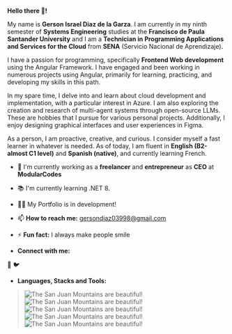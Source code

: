 **Hello there 👋!**

My name is **Gerson Israel Diaz de la Garza**. I am currently in my ninth semester of **Systems Engineering** studies at the **Francisco de Paula Santander University** and I am a **Technician in Programming Applications and Services for the Cloud** from **SENA** (Servicio Nacional de Aprendizaje).

I have a passion for programming, specifically **Frontend Web development** using the Angular Framework. I have engaged and been working in numerous projects using Angular, primarily for learning, practicing, and developing my skills in this path.

In my spare time, I delve into and learn about cloud development and implementation, with a particular interest in Azure. I am also exploring the creation and research of multi-agent systems through open-source LLMs. These are hobbies that I pursue for various personal projects. Additionally, I enjoy designing graphical interfaces and user experiences in Figma.

As a person, I am proactive, creative, and curious. I consider myself a fast learner in whatever is needed. As of today, I am fluent in **English (B2-almost C1 level)** and **Spanish (native)**, and currently learning French.

- 🚧 I'm currently working as a **freelancer** and **entrepreneur** as **CEO** at **ModularCodes**

- 📚 I'm currently learning .NET 8.

- 👨‍💻 My Portfolio is in development!

- 📫 **How to reach me:** gersondiaz03998@gmail.com

- ⚡ **Fun fact:** I always make people smile

- **Connect with me:**

👔 🐦

- **Languages, Stacks and Tools:**

>![The San Juan Mountains are beautiful!](https://tailwindui.com/img/tailwind-css-logo.svg "San Juan Mountains") ![The San Juan Mountains are beautiful!](https://dotnet.microsoft.com/static/images/home/dotnet-logo.svg  "San Juan Mountains") ![The San Juan Mountains are beautiful!](https://code.visualstudio.com/assets/brand/microsoft-code.svg "San Juan Mountains") ![The San Juan Mountains are beautiful!](https://azure.microsoft.com/en-us/global-infrastructure/media/logos/microsoft-azure-logo.svg "San Juan Mountains") ![The San Juan Mountains are beautiful!]( https://code.visualstudio.com/assets/brand/microsoft-code.svg  "San Juan Mountains")





